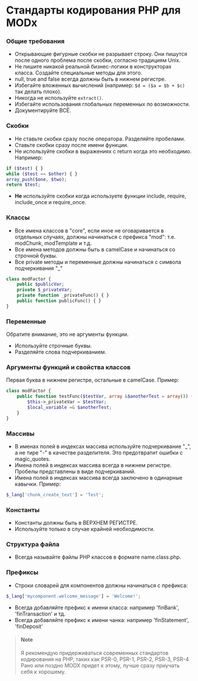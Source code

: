 # Стандарты кодирования PHP для MODx

### Общие требования

* Открывающие фигурные скобки не разрывает строку. Они пишутся после одного проблема после скобки, согласно традициям Unix.
* Не пишите никакой реальной бизнес-логики в конструкторах класса. Создайте специальные методы для этого.
* null, true and false всегда должны быть в нижнем регистре.
* Избегайте вложенных вычислений (например: ```$d = ($a = $b + $c)``` так делать плохо).
* Никогда не используйте ```extract()```.
* Избегайте использования глобальных переменных по возможности.
* Документируйте ВСЁ.

### Скобки

* Не ставьте скобки сразу после оператора. Разделяйте пробелами.
* Ставьте скобки сразу после имени функции.
* Не используйте скобки в выражениях с return когда это необходимо. Например:

``` php
if ($test) { } 
while ($test == $other) { } 
array_push($one, $two); 
return $test;
```

* __Не__ используйте скобки когда используете функции include, require, include_once и require_once.

### Классы

* Все имена классов в "core", если иное не оговаривается в отдельных случаях, должны начинаться с префикса "mod": т.е. modChunk, modTemplate и т.д.
* Все имена методов должны быть в camelCase и начинаться со строчной буквы.
* Все private методы и переменные должны начинаться с символа подчеркивания "_"

``` php
class modFactor {
    public $publicVar;
    private $_privateVar;
    private function _privateFunc() { }
    public function publicFunc() { }
}
```

### Переменные

Обратите внимание, это не аргументы функции.

* Используйте строчные буквы.
* Разделяйте слова подчеркиванием.

### Аргументы функций и свойства классов

Первая буква в нижнем регистре, остальные в camelCase. Пример:

``` php
class modFactor {
    public function testFunc($testVar, array &$anotherTest = array()) {
        $this->_privateVar = $testVar;
        $local_variable =& $anotherTest;
    }
}
```

### Массивы

* В именах полей в индексах массива используйте подчеркивание "_", а не тире "-" в качестве разделителя. Это предотвратит ошибки с magic_quotes.
* Имена полей в индексах массива всегда в нижнем регистре. Пробелы представлены в виде подчеркиваний.
* Имена полей в индексах массива всегда заключено в одинарные кавычки. Пример:

``` php
$_lang['chunk_create_text'] = 'Test';
```

### Константы

* Константы должны быть в ВЕРХНЕМ РЕГИСТРЕ.
* Используйте только в случае крайней необходимости.

### Структура файла

* Всегда называйте файлы PHP классов в формате name.class.php.

### Префиксы

* Строки словарей для компонентов должны начинаться с префикса:

``` php
$_lang['mycomponent.welcome_message'] = 'Welcome!';
```

* Всегда добавляйте префикс к имени класса: например 'finBank', 'finTransaction' и тд.
* Всегда добавляйте префикс к имени чанка: например 'finStatement', 'finDeposit'

> #### Note
> Я рекомендую придерживаться современных стандартов кодирования на PHP, таких как PSR-0, PSR-1, PSR-2, PSR-3, PSR-4
> Рано или поздно MODX придет к этому, лучше сразу приучать себя к хорошему.